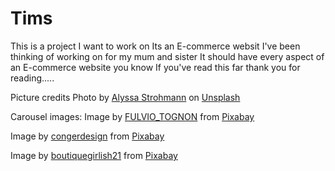 # Tims
This is a project I want to work on
Its an E-commerce websit I've been thinking of working on for my mum and sister
It should have every aspect of an E-commerce website you know
If you've read this far thank you for reading.....

Picture credits
Photo by <a href="https://unsplash.com/@anotherlovely?utm_source=unsplash&utm_medium=referral&utm_content=creditCopyText">Alyssa Strohmann</a> on <a href="https://unsplash.com/photos/hanged-top-on-brown-and-white-clothes-horse-TS--uNw-JqE?utm_source=unsplash&utm_medium=referral&utm_content=creditCopyText">Unsplash</a>
  
  Carousel images:
  Image by <a href="https://pixabay.com/users/fulvio_tognon-75805/?utm_source=link-attribution&utm_medium=referral&utm_campaign=image&utm_content=210347">FULVIO_TOGNON</a> from <a href="https://pixabay.com//?utm_source=link-attribution&utm_medium=referral&utm_campaign=image&utm_content=210347">Pixabay</a>

  Image by <a href="https://pixabay.com/users/congerdesign-509903/?utm_source=link-attribution&utm_medium=referral&utm_campaign=image&utm_content=5961193">congerdesign</a> from <a href="https://pixabay.com//?utm_source=link-attribution&utm_medium=referral&utm_campaign=image&utm_content=5961193">Pixabay</a>

  Image by <a href="https://pixabay.com/users/boutiquegirlish21-24343079/?utm_source=link-attribution&utm_medium=referral&utm_campaign=image&utm_content=6796399">boutiquegirlish21</a> from <a href="https://pixabay.com//?utm_source=link-attribution&utm_medium=referral&utm_campaign=image&utm_content=6796399">Pixabay</a>
